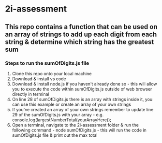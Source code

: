 # 2i-assessment

## This repo contains a function that can be used on an array of strings to add up each digit from each string & determine which string has the greatest sum

### Steps to run the sumOfDigits.js file

1. Clone this repo onto your local machine
2. Download & install vs code 
3. Download & install node.js if you haven't already done so - this will allow you to execute the code within sumOfDigits.js outside of web browser directly in terminal
4. On line 28 of sumOfDigits.js there is an array with strings inside it, you can use this example or create an array of your own strings
5. If you've created an array of your own strings remember to update line 29 of the sumOfDigits.js with your array - e.g. console.log(largestNumberTotal(yourArrayHere));
6. Open a terminal, navigate to the 2i-assessment folder & run the following command - node sumOfDigits.js - this will run the code in sumOfDigits.js file & print out the max total
